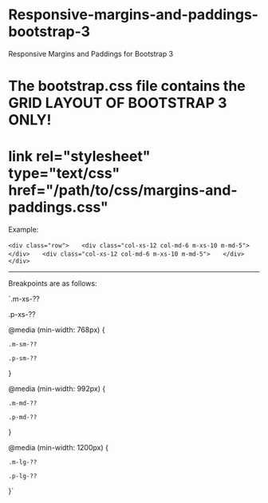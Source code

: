 # Responsive-margins-and-paddings-bootstrap-3
Responsive Margins and Paddings for Bootstrap 3

# The bootstrap.css file contains the GRID LAYOUT OF BOOTSTRAP 3 ONLY!
# link rel="stylesheet" type="text/css" href="/path/to/css/margins-and-paddings.css"
Example:

`<div class="row">`
`	<div class="col-xs-12 col-md-6 m-xs-10 m-md-5">`
`	</div>`
`	<div class="col-xs-12 col-md-6 m-xs-10 m-md-5">`
`	</div>`
`</div>`

---------------------------------------------------
Breakpoints are as follows:

`.m-xs-??

.p-xs-??

@media (min-width: 768px) {

	.m-sm-??
	
	.p-sm-??
	
}

@media (min-width: 992px) {

	.m-md-??
	
	.p-md-??
	
}

@media (min-width: 1200px) {

	.m-lg-??
	
	.p-lg-??
	
}`

